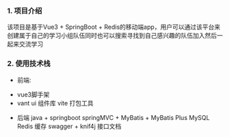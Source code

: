 ### 1. 项目介绍
该项目是基于Vue3 + SpringBoot + Redis的移动端app，用户可以通过该平台来创建属于自己的学习小组队伍同时也可以搜索寻找到自己感兴趣的队伍加入然后一起来交流学习

### 2. 使用技术栈
- 前端:
* vue3脚手架
* vant ui 组件库
  vite 打包工具
- 后端
  java + springboot
  springMVC + MyBatis + MyBatis Plus
  MySQL
  Redis 缓存
  swagger + knif4j 接口文档
